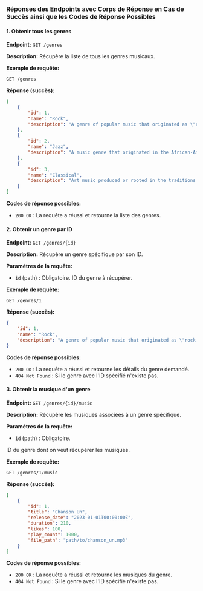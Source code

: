 ### Réponses des Endpoints avec Corps de Réponse en Cas de Succès ainsi que les Codes de Réponse Possibles


#### 1. Obtenir tous les genres
**Endpoint:** `GET /genres`
  
**Description:** Récupère la liste de tous les genres musicaux.

**Exemple de requête:**
```
GET /genres
```

**Réponse (succès):**
```json
[
    {
        "id": 1,
        "name": "Rock",
        "description": "A genre of popular music that originated as \"rock and roll\" in the United States."
    },
    {
        "id": 2,
        "name": "Jazz",
        "description": "A music genre that originated in the African-American communities of New Orleans."
    },
    {
        "id": 3,
        "name": "Classical",
        "description": "Art music produced or rooted in the traditions of Western culture."
    }
]
```

**Codes de réponse possibles:**
- `200 OK` : La requête a réussi et retourne la liste des genres.

#### 2. Obtenir un genre par ID
**Endpoint:** `GET /genres/{id}`

**Description:** Récupère un genre spécifique par son ID.

**Paramètres de la requête:**
   - `id` (path) : Obligatoire. ID du genre à récupérer.

**Exemple de requête:**
```
GET /genres/1
```

**Réponse (succès):**
```json
{
    "id": 1,
    "name": "Rock",
    "description": "A genre of popular music that originated as \"rock and roll\" in the United States."
}
```

**Codes de réponse possibles:**
- `200 OK` : La requête a réussi et retourne les détails du genre demandé.
- `404 Not Found` : Si le genre avec l'ID spécifié n'existe pas.

#### 3. Obtenir la musique d'un genre
**Endpoint:** `GET /genres/{id}/music`

**Description:** Récupère les musiques associées à un genre spécifique.

**Paramètres de la requête:**
   - `id` (path) : Obligatoire.

 ID du genre dont on veut récupérer les musiques.

   **Exemple de requête:**
   ```
   GET /genres/1/music
   ```

   **Réponse (succès):**
   ```json
   [
       {
           "id": 1,
           "title": "Chanson Un",
           "release_date": "2023-01-01T00:00:00Z",
           "duration": 210,
           "likes": 100,
           "play_count": 1000,
           "file_path": "path/to/chanson_un.mp3"
       }
   ]
   ```

   **Codes de réponse possibles:**
   - `200 OK` : La requête a réussi et retourne les musiques du genre.
   - `404 Not Found` : Si le genre avec l'ID spécifié n'existe pas.
